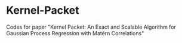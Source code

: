 # Kernel-Packet
Codes for paper "Kernel Packet: An Exact and Scalable Algorithm for Gaussian Process Regression with Matérn Correlations"
